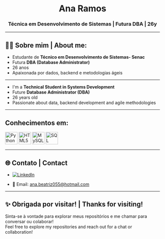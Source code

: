 <h1 align="center">Ana Ramos</h1>
<h3 align="center">Técnica em Desenvolvimento de Sistemas | Futura DBA | 26y </h3>

---

## 👩‍💻 Sobre mim | About me:

- Estudante de **Técnico em Desenvolvimento de Sistemas- Senac**  
- Futura **DBA (Database Administrator)**    
 - 26 anos  
 - Apaixonada por dados, backend e metodologias ágeis

---

- I'm a **Technical Student in Systems Development**  
- Future **Database Administrator (DBA)**   
- 26 years old
- Passionate about data, backend development and agile methodologies

---

## Conhecimentos em:

<p align="left">
  <img src="https://cdn.jsdelivr.net/gh/devicons/devicon/icons/python/python-original.svg" alt="Python" width="40" height="40"/>
  <img src="https://cdn.jsdelivr.net/gh/devicons/devicon/icons/html5/html5-original.svg" alt="HTML5" width="40" height="40"/>
  <img src="https://cdn.jsdelivr.net/gh/devicons/devicon/icons/mysql/mysql-original.svg" alt="MySQL" width="40" height="40"/>
  <img src="https://img.icons8.com/color/48/000000/microsoft-sql-server.png" alt="SQL Server" width="40" height="40"/>
  </p>

---

## 🌐 Contato | Contact

- [![LinkedIn](https://img.shields.io/badge/-LinkedIn-0A66C2?style=flat-square&logo=linkedin&logoColor=white)](https://www.linkedin.com/in/anabeatrizramos21/) 

- 📧 Email: ana.beatriz055@hotmail.com

---

## ✨ Obrigada por visitar! | Thanks for visiting!

Sinta-se à vontade para explorar meus repositórios e me chamar para conversar ou colaborar!  
Feel free to explore my repositories and reach out for a chat or collaboration!
